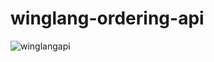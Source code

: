 # winglang-ordering-api


![winglangapi](https://github.com/ArvidEllan/winglang-ordering-api/assets/99280261/51df815f-0343-49bb-8399-e8c854708fc4)

